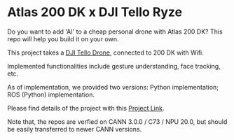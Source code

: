 # Atlas 200 DK x DJI Tello Ryze

Do you want to add 'AI' to a cheap personal drone with Atlas 200 DK? This repo will help you build it on your own.

This project takes a [DJI Tello Drone](https://www.ryzerobotics.com/tello), connected to 200 DK with Wifi. 

Implemented functionalities include gesture understanding, face tracking, etc. 

As of implementation, we provided two versions:  Python implementation; ROS (Python) implementation. 

Please find details of the project with this [Project Link](https://github.com/Ascend-Huawei/HiFly_Drone). 

Note that, the repos are verfied on CANN 3.0.0 / C73 / NPU 20.0, but should be easily transferred to newer CANN versions.